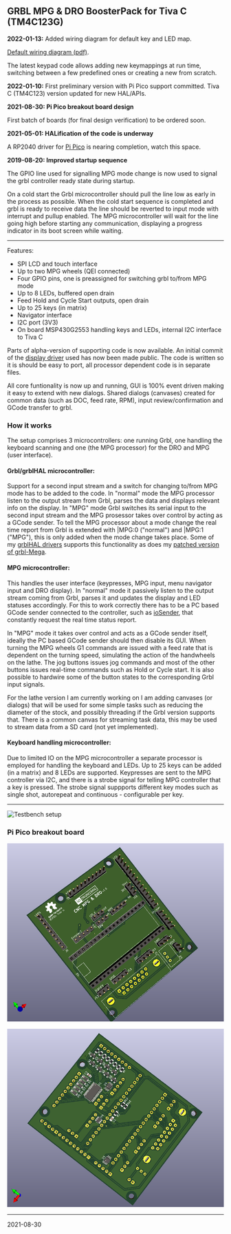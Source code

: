 ## GRBL MPG & DRO BoosterPack for Tiva C \(TM4C123G\)

__2022-01-13:__ Added wiring diagram for default key and LED map.

[Default wiring diagram (pdf)](media/Default%20keypad%20and%20LED%20wiring.pdf).  

The latest keypad code allows adding new keymappings at run time, switching between a few predefined ones or creating a new from scratch.

__2022-01-10:__ First preliminary version with Pi Pico support committed. Tiva C \(TM4C123\) version updated for new HAL/APIs.

__2021-08-30: Pi Pico breakout board design__

First batch of boards \(for final design verification\) to be ordered soon.

__2021-05-01: HALification of the code is underway__

A RP2040 driver for [Pi Pico](https://www.raspberrypi.org/products/raspberry-pi-pico/) is nearing completion, watch this space.

__2019-08-20: Improved startup sequence__

The GPIO line used for signalling MPG mode change is now used to signal the grbl controller ready state during startup.

On a cold start the Grbl microcontroller should pull the line low as early in the process as possible.
When the cold start sequence is completed and grbl is ready to receive data the line should be reverted to input mode with interrupt and pullup enabled.
The MPG microcontroller will wait for the line going high before starting any communication, displaying a progress indicator in its boot screen while waiting.

---

Features:

* SPI LCD and touch interface
* Up to two MPG wheels (QEI connected)
* Four GPIO pins, one is preassigned for switching grbl to/from MPG mode
* Up to 8 LEDs, buffered open drain 
* Feed Hold and Cycle Start outputs, open drain
* Up to 25 keys (in matrix)
* Navigator interface
* I2C port (3V3)
* On board MSP430G2553 handling keys and LEDs, internal I2C interface to Tiva C

Parts of alpha-version of supporting code is now available.
An initial commit of the [display driver](https://github.com/terjeio/Display-libraries/) used has now been made public.
The code is written so it is should be easy to port, all processor dependent code is in separate files. 

All core funtionality is now up and running, GUI is 100% event driven making it easy to extend with new dialogs. Shared dialogs (canvases) created for common data (such as DOC, feed rate, RPM), input review/confirmation and GCode transfer to grbl.


### How it works

The setup comprises 3 microcontrollers: one running Grbl, one handling the keyboard scanning and one (the MPG processor) for the DRO and MPG \(user interface\).

#### Grbl/grblHAL microcontroller:

Support for a second input stream and a switch for changing to/from MPG mode has to be added to the code.
In \"normal\" mode the MPG processor listen to the output stream from Grbl, parses the data and displays relevant info on the display.
In \"MPG\" mode Grbl switches its serial input to the second input stream and the MPG prosessor takes over control by acting as a GCode sender.
To tell the MPG processor about a mode change the real time report from Grbl is extended with |MPG:0 \(\"normal\"\) and |MPG:1 \(\"MPG\"\), this is only added when the mode change takes place.
Some of my [grblHAL drivers](https://github.com/grblHAL) supports this functionality as does my [patched version of grbl-Mega](https://github.com/terjeio/grbl-Mega).
 
#### MPG microcontroller:

This handles the user interface \(keypresses, MPG input, menu navigator input and DRO display\). In \"normal\" mode it passively listen to the output stream coming from Grbl, parses it and updates the display and LED statuses accordingly.
For this to work correctly there has to be a PC based GCode sender connected to the controller, such as [ioSender](https://github.com/terjeio/ioSender), that constantly request the real time status report.

In \"MPG\" mode it takes over control and acts as a GCode sender itself, ideally the PC based GCode sender should then disable its GUI.
When turning the MPG wheels G1 commands are issued with a feed rate that is dependent on the turning speed, simulating the action of the handwheels on the lathe.
The jog buttons issues jog commands and most of the other buttons issues real-time commands such as Hold or Cycle start. It is also possible to hardwire some of the button states to the corresponding Grbl input signals.

For the lathe version I am currently working on I am adding canvases \(or dialogs\) that will be used for some simple tasks such as reducing the diameter of the stock, and possibly threading if the Grbl version supports that.
There is a common canvas for streaming task data, this may be used to stream data from a SD card \(not yet implemented\). 

#### Keyboard handling microcontroller:

Due to limited IO on the MPG microcontroller a separate processor is employed for handling the keyboard and LEDs.
Up to 25 keys can be added (in a matrix) and 8 LEDs are supported. Keypresses are sent to the MPG controller via I2C, and there is a strobe signal for telling MPG controller that a key is pressed.
The strobe signal suppports different key modes such as single shot, autorepeat and continuous - configurable per key.

---

![Testbench setup](media/IMG_8515.jpg)

### Pi Pico breakout board

![Pico PCB top](media/pico-pcb-top.png)
 
![Pico PCB bottom](media/pico-pcb-bottom.png)
 

---
2021-08-30
